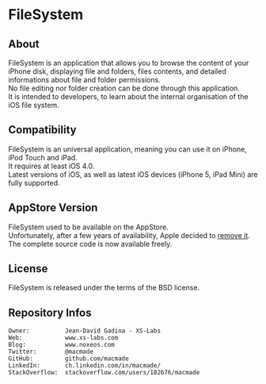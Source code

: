 FileSystem
==========

About
-----

FileSystem is an application that allows you to browse the content of your iPhone disk, displaying file and folders, files contents, and detailed informations about file and folder permissions.  
No file editing nor folder creation can be done through this application.  
It is intended to developers, to learn about the internal organisation of the iOS file system.

Compatibility
-------------

FileSystem is an universal application, meaning you can use it on iPhone, iPod Touch and iPad.  
It requires at least iOS 4.0.  
Latest versions of iOS, as well as latest iOS devices (iPhone 5, iPad Mini) are fully supported.

AppStore Version
----------------

FileSystem used to be available on the AppStore.  
Unfortunately, after a few years of availability, Apple decided to [remove it](http://www.noxeos.com/2012/05/27/apple-kills-filesystem-app/).  
The complete source code is now available freely.

License
-------

FileSystem is released under the terms of the BSD license.

Repository Infos
----------------

    Owner:			Jean-David Gadina - XS-Labs
    Web:			www.xs-labs.com
    Blog:			www.noxeos.com
    Twitter:		@macmade
    GitHub:			github.com/macmade
    LinkedIn:		ch.linkedin.com/in/macmade/
    StackOverflow:	stackoverflow.com/users/182676/macmade
